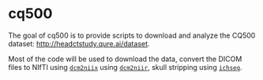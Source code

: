 
<!-- README.md is generated from README.Rmd. Please edit that file -->

# cq500

<!-- badges: start -->

<!-- badges: end -->

The goal of cq500 is to provide scripts to download and analyze the
CQ500 dataset: <http://headctstudy.qure.ai/dataset>.

Most of the code will be used to download the data, convert the DICOM
files to NIfTI using [`dcm2niix`](https://github.com/rordenlab/dcm2niix)
using [`dcm2niir`](https://github.com/muschellij2/dcm2niir), skull
stripping using [`ichseg`](https://github.com/muschellij2/ichseg).
